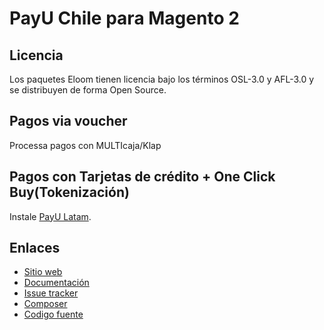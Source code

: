 # PayU Chile para Magento 2

## Licencia

Los paquetes Eloom tienen licencia bajo los términos OSL-3.0 y AFL-3.0 y se distribuyen de forma Open Source.

## Pagos via voucher
Processa pagos con MULTIcaja/Klap

## Pagos con Tarjetas de crédito + One Click Buy(Tokenización)
Instale [PayU Latam](https://github.com/eloom/module-payu).

## Enlaces

* [Sitio web](https://eloom.tech/payu-latam)
* [Documentación](https://docs.eloom.tech/payu-latam)
* [Issue tracker](https://github.com/eloom/module-payu-cl/issues)
* [Composer](https://app.repman.io/organization/eloom/package/16ec3814-60e2-4df9-aec6-15b94c06f10b/details)
* [Codigo fuente](https://github.com/eloom/module-payu-cl)